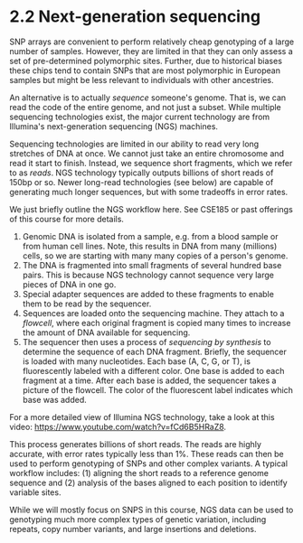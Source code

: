 # 2.2 Next-generation sequencing

SNP arrays are convenient to perform relatively cheap genotyping of a large number of samples. However, they are limited in that they can only assess a set of pre-determined polymorphic sites. Further, due to historical biases these chips tend to contain SNPs that are most polymorphic in European samples but might be less relevant to individuals with other ancestries.

An alternative is to actually *sequence* someone's genome. That is, we can read the code of the entire genome, and not just a subset. While multiple sequencing technologies exist, the major current technology are from Illumina's next-generation sequencing (NGS) machines.

Sequencing technologies are limited in our ability to read very long stretches of DNA at once. We cannot just take an entire chromosome and read it start to finish. Instead, we sequence short fragments, which we refer to as *reads*. NGS technology typically outputs billions of short reads of 150bp or so. Newer long-read technologies (see below) are capable of generating much longer sequences, but with some tradeoffs in error rates.

We just briefly outline the NGS workflow here. See CSE185 or past offerings of this course for more details.

1. Genomic DNA is isolated from a sample, e.g. from a blood sample or from human cell lines. Note, this results in DNA from many (millions) cells, so we are starting with many many copies of a person's genome.
2. The DNA is fragmented into small fragments of several hundred base pairs. This is because NGS technology cannot sequence very large pieces of DNA in one go.
3. Special adapter sequences are added to these fragments to enable them to be read by the sequencer.
4. Sequences are loaded onto the sequencing machine. They attach to a *flowcell*, where each original fragment is copied many times to increase the amount of DNA available for sequencing. 
5. The sequencer then uses a process of *sequencing by synthesis* to determine the sequence of each DNA fragment. Briefly, the sequencer is loaded with many nucleotides. Each base (A, C, G, or T), is fluorescently labeled with a different color. One base is added to each fragment at a time. After each base is added, the sequencer takes a picture of the flowcell. The color of the fluorescent label indicates which base was added.

For a more detailed view of Illumina NGS technology, take a look at this video: https://www.youtube.com/watch?v=fCd6B5HRaZ8.

This process generates billions of short reads. The reads are highly accurate, with error rates typically less than 1%. These reads can then be used to perform genotyping of SNPs and other complex variants. A typical workflow includes: (1) aligning the short reads to a reference genome sequence and (2) analysis of the bases aligned to each position to identify variable sites.

While we will mostly focus on SNPS in this course, NGS data can be used to genotyping much more complex types of genetic variation, including repeats, copy number variants, and large insertions and deletions.